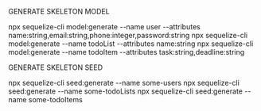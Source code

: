 GENERATE SKELETON MODEL

npx sequelize-cli model:generate --name user --attributes name:string,email:string,phone:integer,password:string
npx sequelize-cli model:generate --name todoList --attributes name:string
npx sequelize-cli model:generate --name todoItem --attributes task:string,deadline:string

GENERATE SKELETON SEED

npx sequelize-cli seed:generate --name some-users
npx sequelize-cli seed:generate --name some-todoLists
npx sequelize-cli seed:generate --name some-todoItems
